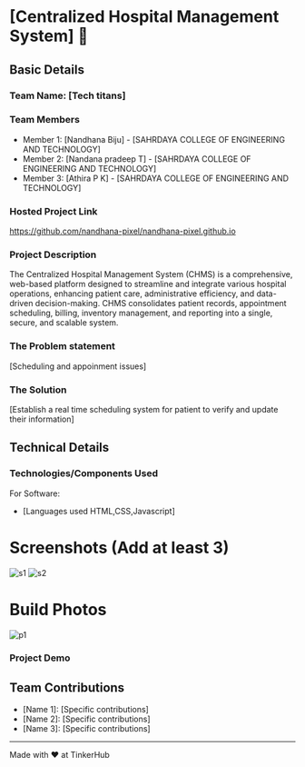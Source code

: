 # [Centralized Hospital Management System] 🎯


## Basic Details
### Team Name: [Tech titans]


### Team Members
- Member 1: [Nandhana Biju] - [SAHRDAYA COLLEGE OF ENGINEERING AND TECHNOLOGY]
- Member 2: [Nandana pradeep T] - [SAHRDAYA COLLEGE OF ENGINEERING AND TECHNOLOGY]
- Member 3: [Athira P K] - [SAHRDAYA COLLEGE OF ENGINEERING AND TECHNOLOGY]

### Hosted Project Link
https://github.com/nandhana-pixel/nandhana-pixel.github.io

### Project Description
The Centralized Hospital Management System (CHMS) is a comprehensive, web-based platform designed to streamline and integrate various hospital operations, enhancing patient care, administrative efficiency, and data-driven decision-making. CHMS consolidates patient records, appointment scheduling, billing, inventory management, and reporting into a single, secure, and scalable system.

### The Problem statement
[Scheduling and appoinment issues]

### The Solution
[Establish a real time scheduling system for patient to verify and update their information]

## Technical Details
### Technologies/Components Used
For Software:
- [Languages used HTML,CSS,Javascript]



# Screenshots (Add at least 3)
![s1](https://github.com/user-attachments/assets/cf321f0a-1437-4773-af60-0a49084baba9)
![s2](https://github.com/user-attachments/assets/f4ac6fba-393d-4465-8427-4df8545b878a)



# Build Photos
![p1](https://github.com/user-attachments/assets/b9a39d06-c07d-4a9c-a5af-0e104f189b36)



### Project Demo

## Team Contributions
- [Name 1]: [Specific contributions]
- [Name 2]: [Specific contributions]
- [Name 3]: [Specific contributions]

---
Made with ❤️ at TinkerHub
